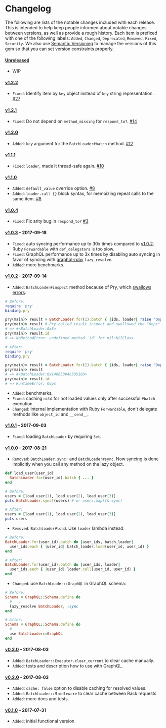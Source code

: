# Changelog

The following are lists of the notable changes included with each release.
This is intended to help keep people informed about notable changes between
versions, as well as provide a rough history. Each item is prefixed with
one of the following labels: `Added`, `Changed`, `Deprecated`,
`Removed`, `Fixed`, `Security`. We also use [Semantic Versioning](http://semver.org)
to manage the versions of this gem so
that you can set version constraints properly.

#### [Unreleased](https://github.com/exAspArk/batch-loader/compare/v1.2.2...HEAD)

* WIP

#### [v1.2.2](https://github.com/exAspArk/batch-loader/compare/v1.2.1...v1.2.2)

* `Fixed`: Identify item by `key` object instead of `key` string representation. [#27](https://github.com/exAspArk/batch-loader/pull/27)

#### [v1.2.1](https://github.com/exAspArk/batch-loader/compare/v1.2.0...v1.2.1)

* `Fixed`: Do not depend on `method_missing` for `respond_to?`. [#14](https://github.com/exAspArk/batch-loader/pull/14)

#### [v1.2.0](https://github.com/exAspArk/batch-loader/compare/v1.1.1...v1.2.0)

* `Added`: `key` argument for the `BatchLoader#batch` method. [#12](https://github.com/exAspArk/batch-loader/pull/12)

#### [v1.1.1](https://github.com/exAspArk/batch-loader/compare/v1.1.0...v1.1.1)

* `Fixed`: `loader`, made it thread-safe again. [#10](https://github.com/exAspArk/batch-loader/pull/10)

#### [v1.1.0](https://github.com/exAspArk/batch-loader/compare/v1.0.4...v1.1.0)

* `Added`: `default_value` override option. [#8](https://github.com/exAspArk/batch-loader/pull/8)
* `Added`: `loader.call {}` block syntax, for memoizing repeat calls to the same item. [#8](https://github.com/exAspArk/batch-loader/pull/8)

#### [v1.0.4](https://github.com/exAspArk/batch-loader/compare/v1.0.3...v1.0.4)

* `Fixed`: Fix arity bug in `respond_to?` [#3](https://github.com/exAspArk/batch-loader/pull/3)

#### [v1.0.3](https://github.com/exAspArk/batch-loader/compare/v1.0.2...v1.0.3) – 2017-09-18

* `Fixed`: auto syncing performance up to 30x times compared to [v1.0.2](https://github.com/exAspArk/batch-loader/blob/master/CHANGELOG.md#v102--2017-09-14). Ruby `Forwardable` with `def_delegators` is too slow.
* `Fixed`: GraphQL performance up to 3x times by disabling auto syncing in favor of syncing with [graphql-ruby](https://github.com/rmosolgo/graphql-ruby) `lazy_resolve`.
* `Added`: more benchmarks.

#### [v1.0.2](https://github.com/exAspArk/batch-loader/compare/v1.0.1...v1.0.2) – 2017-09-14

* `Added`: `BatchLoader#inspect` method because of Pry, which [swallows errors](https://github.com/pry/pry/issues/1642).

```ruby
# Before:
require 'pry'
binding.pry

pry(main)> result = BatchLoader.for(1).batch { |ids, loader| raise "Oops" };
pry(main)> result # Pry called result.inspect and swallowed the "Oops" error
# => #<BatchLoader:0x8>
pry(main)> result.id
# => NoMethodError: undefined method `id' for nil:NilClass
```

```ruby
# After:
require 'pry'
binding.pry

pry(main)> result = BatchLoader.for(1).batch { |ids, loader| raise "Oops" };
pry(main)> result
# => #<BatchLoader:0x140653946335160>
pry(main)> result.id
# => RuntimeError: Oops
```

* `Added`: benchmarks.
* `Fixed`: caching `nil`s for not loaded values only after successful `#batch` execution.
* `Changed`: internal implementation with Ruby `Forwardable`, don't delegate methods like `object_id` and `__send__`.

#### [v1.0.1](https://github.com/exAspArk/batch-loader/compare/v1.0.0...v1.0.1) – 2017-09-03

* `Fixed`: loading `BatchLoader` by requiring `Set`.

#### [v1.0.0](https://github.com/exAspArk/batch-loader/compare/v0.3.0...v1.0.0) – 2017-08-21

* `Removed`: `BatchLoader.sync!` and `BatchLoader#sync`. Now syncing is done implicitly when you call any method on the lazy object.

```ruby
def load_user(user_id)
  BatchLoader.for(user_id).batch { ... }
end

# Before:
users = [load_user(1), load_user(2), load_user(3)]
puts BatchLoader.sync!(users) # or users.map!(&:sync)
```

```ruby
# After:
users = [load_user(1), load_user(2), load_user(3)]
puts users
```

* `Removed`: `BatchLoader#load`. Use `loader` lambda instead:

```ruby
# Before:
BatchLoader.for(user_id).batch do |user_ids, batch_loader|
  user_ids.each { |user_id| batch_loader.load(user_id, user_id) }
end
```

```ruby
# After:
BatchLoader.for(user_id).batch do |user_ids, loader|
  user_ids.each { |user_id| loader.call(user_id, user_id) }
end
```

* `Changed`: use `BatchLoader::GraphQL` in GraphQL schema:

```ruby
# Before:
Schema = GraphQL::Schema.define do
  # ...
  lazy_resolve BatchLoader, :sync
end
```

```ruby
# After:
Schema = GraphQL::Schema.define do
  # ...
  use BatchLoader::GraphQL
end
```

#### [v0.3.0](https://github.com/exAspArk/batch-loader/compare/v0.2.0...v0.3.0) – 2017-08-03

* `Added`: `BatchLoader::Executor.clear_current` to clear cache manually.
* `Added`: tests and description how to use with GraphQL.

#### [v0.2.0](https://github.com/exAspArk/batch-loader/compare/v0.1.0...v0.2.0) – 2017-08-02

* `Added`: `cache: false` option to disable caching for resolved values.
* `Added`: `BatchLoader::Middleware` to clear cache between Rack requests.
* `Added`: more docs and tests.

#### [v0.1.0](https://github.com/exAspArk/batch-loader/compare/ed32edb...v0.1.0) – 2017-07-31

* `Added`: initial functional version.
